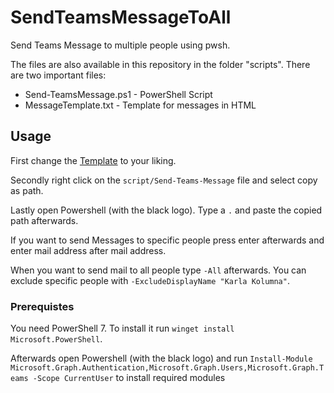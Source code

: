 # SendTeamsMessageToAll

Send Teams Message to multiple people using pwsh.

The files are also available in this repository in the folder "scripts".
There are two important files:

- Send-TeamsMessage.ps1 - PowerShell Script
- MessageTemplate.txt - Template for messages in HTML

## Usage

First change the [Template](./script/MessageTemplate.txt) to your liking.

Secondly right click on the `script/Send-Teams-Message` file and select copy as path.

Lastly open Powershell (with the black logo). Type a `.` and paste the copied path afterwards.

If you want to send Messages to specific people press enter afterwards and enter mail address after mail address.

When you want to send mail to all people type `-All` afterwards. You can exclude specific people with `-ExcludeDisplayName "Karla Kolumna"`.

### Prerequistes

You need PowerShell 7. To install it run `winget install Microsoft.PowerShell`.

Afterwards open Powershell (with the black logo) and run `Install-Module Microsoft.Graph.Authentication,Microsoft.Graph.Users,Microsoft.Graph.Teams -Scope CurrentUser` to install required modules
